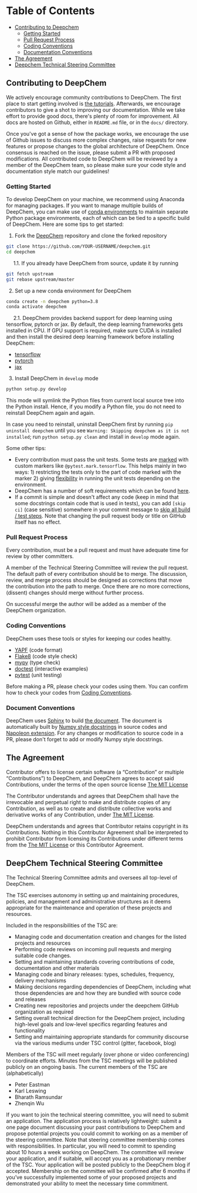 # Table of Contents

<!-- toc -->
- [Contributing to Deepchem](#contributing-to-deepchem)
  - [Getting Started](#getting-started)
  - [Pull Request Process](#pull-request-process)
  - [Coding Conventions](#coding-conventions)
  - [Documentation Conventions](#documentation-conventions)
- [The Agreement](#the-agreement)
- [Deepchem Technical Steering Committee](#deepchem-technical-steering-committee)
<!-- tocstop -->

## Contributing to DeepChem

We actively encourage community contributions to DeepChem. The first
place to start getting involved is
[the tutorials](https://deepchem.readthedocs.io/en/latest/get_started/tutorials.html).
Afterwards, we encourage contributors to give a shot to improving our documentation.
While we take effort to provide good docs, there's plenty of room
for improvement. All docs are hosted on Github, either in `README.md`
file, or in the `docs/` directory.

Once you've got a sense of how the package works, we encourage the use
of Github issues to discuss more complex changes, raise requests for
new features or propose changes to the global architecture of DeepChem.
Once consensus is reached on the issue, please submit a PR with proposed
modifications. All contributed code to DeepChem will be reviewed by a member
of the DeepChem team, so please make sure your code style and documentation
style match our guidelines!

### Getting Started

To develop DeepChem on your machine, we recommend using Anaconda for managing
packages. If you want to manage multiple builds of DeepChem, you can make use of
[conda environments](https://conda.io/projects/conda/en/latest/user-guide/concepts/environments.html)
to maintain separate Python package environments, each of which can be tied
to a specific build of DeepChem. Here are some tips to get started:

1. Fork the [DeepChem](https://github.com/deepchem/deepchem/) repository
and clone the forked repository

```bash
git clone https://github.com/YOUR-USERNAME/deepchem.git
cd deepchem
```

&nbsp;&nbsp;&nbsp;&nbsp; 1.1. If you already have DeepChem from source, update it by running
```bash
git fetch upstream
git rebase upstream/master
```

2. Set up a new conda environment for DeepChem

```bash
conda create -n deepchem python=3.8
conda activate deepchem
```

&nbsp;&nbsp;&nbsp;&nbsp; 2.1. DeepChem provides backend support for deep
learning using tensorflow, pytorch or jax. By default, the deep learning frameworks
gets installed in CPU. If GPU support is required, make sure CUDA is installed
and then install the desired deep learning framework before installing DeepChem:
- [tensorflow](https://www.tensorflow.org/install)
- [pytorch](https://pytorch.org/get-started/locally/#start-locally)
- [jax](https://github.com/google/jax#installation)

3. Install DeepChem in `develop` mode

```bash
python setup.py develop
```

This mode will symlink the Python files from current local source tree into
the Python install. Hence, if you modify a Python file, you do not need to
reinstall DeepChem again and again.

In case you need to reinstall, uninstall DeepChem first by running
`pip uninstall deepchem` until you see `Warning: Skipping deepchem
as it is not installed`; run `python setup.py clean` and install in `develop` mode again.

Some other tips:
- Every contribution must pass the unit tests. Some tests are
[marked](https://docs.pytest.org/en/6.2.x/example/markers.html) with custom
markers like `@pytest.mark.tensorflow`. This helps mainly in two ways: 1) restricting the tests only
to the part of code marked with the marker 2) giving
[flexibility](https://docs.pytest.org/en/6.2.x/example/markers.html) in running
the unit tests depending on the environment.
- DeepChem has a number of soft requirements which can be found [here](https://deepchem.readthedocs.io/en/latest/get_started/requirements.html).
- If a commit is simple and doesn't affect any code (keep in mind that some
docstrings contain code that is used in tests), you can add `[skip ci]`
(case sensitive) somewhere in your commit message to [skip all build /
test steps](https://github.blog/changelog/2021-02-08-github-actions-skip-pull-request-and-push-workflows-with-skip-ci/). Note that changing the pull request body or title on GitHub itself has no effect.


### Pull Request Process

Every contribution, must be a pull request and must have adequate time for
review by other committers.

A member of the Technical Steering Committee will review the pull request.
The default path of every contribution should be to merge. The discussion,
review, and merge process should be designed as corrections that move the
contribution into the path to merge. Once there are no more corrections,
(dissent) changes should merge without further process.

On successful merge the author will be added as a member of the DeepChem organization.

### Coding Conventions

DeepChem uses these tools or styles for keeping our codes healthy.

- [YAPF](https://github.com/google/yapf) (code format)
- [Flake8](https://flake8.pycqa.org/en/latest/) (code style check)
- [mypy](http://mypy-lang.org/) (type check)
- [doctest](https://docs.python.org/3/library/doctest.html) (interactive examples)
- [pytest](https://docs.pytest.org/en/6.2.x/index.html) (unit testing)

Before making a PR, please check your codes using them.
You can confirm how to check your codes from [Coding Conventions](https://deepchem.readthedocs.io/en/latest/development_guide/coding.html).

### Document Conventions

DeepChem uses [Sphinx](https://www.sphinx-doc.org/en/master/) to build
[the document](https://deepchem.readthedocs.io/en/latest/index.html).
The document is automatically built by
[Numpy style docstrings](https://numpydoc.readthedocs.io/en/latest/format.html#numpydoc-docstring-guide)
in source codes and [Napoleon extension](http://www.sphinx-doc.org/en/stable/ext/napoleon.html).
For any changes or modification to source code in a PR, please don't forget to add or modify Numpy style docstrings.

## The Agreement

Contributor offers to license certain software (a “Contribution” or multiple
“Contributions”) to DeepChem, and DeepChem agrees to accept said Contributions,
under the terms of the open source license [The MIT License](https://opensource.org/licenses/MIT)

The Contributor understands and agrees that DeepChem shall have the
irrevocable and perpetual right to make and distribute copies of any Contribution, as
well as to create and distribute collective works and derivative works of any Contribution,
under [The MIT License](https://opensource.org/licenses/MIT).

DeepChem understands and agrees that Contributor retains copyright in its Contributions.
Nothing in this Contributor Agreement shall be interpreted to prohibit Contributor
from licensing its Contributions under different terms from the
[The MIT License](https://opensource.org/licenses/MIT) or this Contributor Agreement.

## DeepChem Technical Steering Committee

The Technical Steering Committee admits and oversees all top-level of DeepChem.

The TSC exercises autonomy in setting up and maintaining procedures, policies,
and management and administrative structures as it deems appropriate for the
maintenance and operation of these projects and resources.

Included in the responsibilities of the TSC are:

* Managing code and documentation creation and changes for the listed projects and resources
* Performing code reviews on incoming pull requests and merging suitable code changes.
* Setting and maintaining standards covering contributions of code, documentation and other materials
* Managing code and binary releases: types, schedules, frequency, delivery mechanisms
* Making decisions regarding dependencies of DeepChem, including what those
dependencies are and how they are bundled with source code and releases
* Creating new repositories and projects under the deepchem GitHub organization as required
* Setting overall technical direction for the DeepChem project, including 
high-level goals and low-level specifics regarding features and functionality
* Setting and maintaining appropriate standards for community discourse via the various
mediums under TSC control (gitter, facebook, blog)

Members of the TSC will meet regularly (over phone or video conferencing)
to coordinate efforts. Minutes from the TSC meetings will be published publicly on an ongoing basis.
The current members of the TSC are (alphabetically)
* Peter Eastman
* Karl Leswing
* Bharath Ramsundar
* Zhenqin Wu

If you want to join the technical steering committee, you will need to
submit an application. The application process is relatively lightweight: submit
a one page document discussing your past contributions to DeepChem and
propose potential projects you could commit to working on as a member of the
steering committee. Note that steering committee membership comes with responsibilities.
In particular, you will need to commit to spending about 10 hours a
week working on DeepChem. The committee will review your application, and
if suitable, will accept you as a probationary member of the TSC. Your
application will be posted publicly to the DeepChem blog if accepted. Membership
on the committee will be confirmed after 6 months if you’ve successfully
implemented some of your proposed projects and demonstrated your ability
to meet the necessary time commitment.
